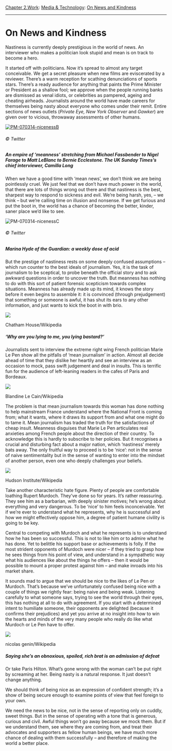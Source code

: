 [Chapter 2.Work](https://www.theschooloflife.com/thebookoflife/category/work/): [Media & Technology](https://www.theschooloflife.com/thebookoflife/category/work/media-and-technology/): [On News and Kindness](https://www.theschooloflife.com/thebookoflife/why-news-needs-to-learn-to-be-nicer/)

* * *

# On News and Kindness

Nastiness is currently deeply prestigious in the world of news. An interviewer who makes a politician look stupid and mean is on track to become a hero.

It started off with politicians. Now it’s spread to almost any target conceivable. We get a secret pleasure when new films are eviscerated by a reviewer. There’s a warm reception for scathing denunciations of sports stars. There’s a ready audience for anything that paints the Prime Minister or President as a shallow fool; we approve when the people running banks are dismissed as venal idiots, or celebrities as pampered, ageing and cheating airheads. Journalists around the world have made careers for themselves being nasty about everyone who comes under their remit. Entire sections of news outlets (_Private Eye, New York Observer_ and _Gawker_) are given over to vicious, throwaway assessments of other humans.

[![PM-070314-nicenessB](https://www.theschooloflife.com/thebookoflife/wp-content/uploads/2014/10/PM-070314-nicenessB.jpg)](http://www.thebookoflife.org/wp-content/uploads/2014/10/PM-070314-nicenessB.jpg)

###### © Twitter

##### An empire of ‘meanness’ stretching from Michael Fassbender to Nigel Farage to Matt LeBlanc to Bernie Ecclestone. The UK Sunday Times’s chief interviewer, Camilla Long

When we have a good time with ‘mean news’, we don’t think we are being pointlessly cruel. We just feel that we don’t have much power in the world, that there are lots of things wrong out there and that nastiness is the best, sharpest way to respond to sickness and evil. We’re being harsh, yes, – we think – but we’re calling time on illusion and nonsense. If we get furious and put the boot in, the world has a chance of becoming the better, kinder, saner place we’d like to see.

![PM-070314-nicenessC](https://www.theschooloflife.com/thebookoflife/wp-content/uploads/2014/09/PM-070314-nicenessC.jpg)

###### © Twitter

##### Marina Hyde of the Guardian: a weekly dose of acid

But the prestige of nastiness rests on some deeply confused assumptions – which run counter to the best ideals of journalism. Yes, it is the task of journalism to be sceptical, to probe beneath the official story and to ask awkward questions in order to uncover the truth. But meanness has nothing to do with this sort of patient forensic scepticism towards complex situations. Meanness has already made up its mind, it knows the story before it even begins to assemble it: it is convinced (through prejudgement) that something or someone is awful, it has shut its ears to any other information, and just wants to kick the boot in with brio.

 ![](https://www.theschooloflife.com/thebookoflife/wp-content/uploads/2014/10/Jeremy_Paxman_Presenter_Newsnight_Author_Great_Britainu2019s_Great_War_12638396983-1024x778.jpg)

Chatham House/Wikipedia

##### ‘Why are you lying to me, you lying bastard?’

Journalists sent to interview the extreme right wing French politician Marie Le Pen show all the pitfalls of ‘mean journalism’ in action. Almost all decide ahead of time that they dislike her heartily and see an interview as an occasion to mock, pass swift judgement and deal in insults. This is terrific fun for the audience of left-leaning readers in the cafes of Paris and Bordeaux.

 ![](https://www.theschooloflife.com/thebookoflife/wp-content/uploads/2014/10/Meeting_1er_mai_2012_Front_National_Paris_45-1024x680.jpg)

Blandine Le Cain/Wikipedia

The problem is that mean journalism towards this woman has done nothing to help mainstream France understand where the National Front is coming from; what it wants, where it draws its support from and what one might do to tame it. Mean journalism has traded the truth for the satisfactions of cheap insult. Meanness disguises that Marie Le Pen articulates real anxieties among French people about the direction of their country. To acknowledge this is hardly to subscribe to her policies. But it recognises a crucial and disturbing fact about a major nation, which ‘nastiness’ merely bats away. The only fruitful way to proceed is to be ‘nice’: not in the sense of naive sentimentality but in the sense of wanting to enter into the mindset of another person, even one who deeply challenges your beliefs.

 ![](https://www.theschooloflife.com/thebookoflife/wp-content/uploads/2014/10/Rupert_Murdoch_22962005304-1024x683.jpg)

Hudson Institute/Wikipedia

Take another characteristic hate figure. Plenty of people are comfortable loathing Rupert Murdoch. They’ve done so for years. It’s rather reassuring. They see him as a barbarian, with deeply sinister motives; he’s wrong about everything and very dangerous. To be ‘nice’ to him feels inconceivable. Yet if we’re ever to understand what he represents, why he is successful and how we might effectively oppose him, a degree of patient humane civility is going to be key.

Central to competing with Murdoch and what he represents is to understand how he has been so successful. This is not to like him or to admire what he has done. Yet to belittle his support base or achievements is folly. If the most strident opponents of Murdoch were nicer – if they tried to grasp how he sees things from his point of view, and understand in a sympathetic way what his audiences like about the things he offers – then it would be possible to mount a proper protest against him – and make inroads into his market share.

It sounds mad to argue that we should be nice to the likes of Le Pen or Murdoch. That’s because we’ve unfortunately confused being nice with a couple of things we rightly fear: being naive and being weak. Listening carefully to what someone says, trying to see the world through their eyes, this has nothing at all to do with agreement. If you start with a determined intent to humiliate someone, their opponents are delighted (because it confirms their prejudices) and yet you arrive at no insight into how to win the hearts and minds of the very many people who really do like what Murdoch or Le Pen have to offer.

 ![](https://www.theschooloflife.com/thebookoflife/wp-content/uploads/2014/10/Paris_Hilton_et_Doug_Reinhardt_66e%CC%80me_Festival_de_Venise_Mostra_2-1024x682.jpg)

nicolas genin/Wikipedia

##### Saying she’s an obnoxious, spoiled, rich brat is an admission of defeat

Or take Paris Hilton. What’s gone wrong with the woman can’t be put right by screaming at her. Being nasty is a natural response. It just doesn’t change anything.

We should think of being nice as an expression of confident strength; it’s a show of being secure enough to examine points of view that feel foreign to your own.

We need the news to be nice, not in the sense of reporting only on cuddly, sweet things. But in the sense of operating with a tone that is generous, curious and civil. Awful things won’t go away because we mock them. But if we understand them, see where they are coming from, and treat their advocates and supporters as fellow human beings, we have much more chance of dealing with them successfully – and therefore of making the world a better place.
